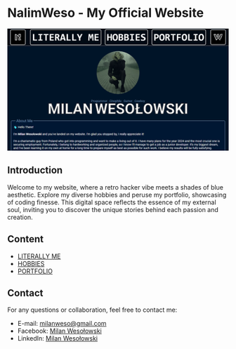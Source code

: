 # NalimWeso - My Official Website

<kbd>
  <img src="images/Website.png" alt="Screenshot of My Website">
</kbd>

## Introduction

Welcome to my website, where a retro hacker vibe meets a shades of blue aesthetic. Explore my diverse hobbies and peruse my portfolio, showcasing of coding finesse. This digital space reflects the essence of my external soul, inviting you to discover the unique stories behind each passion and creation.

## Content

- [LITERALLY ME](https://nalimweso.com/)
- [HOBBIES](https://nalimweso.com/hobbies.html)
- [PORTFOLIO](https://nalimweso.com/portfolio.html)

## Contact

For any questions or collaboration, feel free to contact me:
* E-mail: [milanweso@gmail.com](mailto:milanweso@gmail.com)
* Facebook: [Milan Wesołowski](https://www.facebook.com/Nalimos/)
* LinkedIn: [Milan Wesołowski](https://linkedin.com/in/yourprofile)
